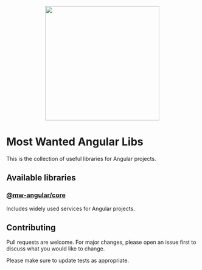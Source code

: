 <p align="center">
  <img height="300" src="https://raw.githubusercontent.com/misticwonder/mw-angular/development/most-wanted-angular-libs.png">
</p>

# Most Wanted Angular Libs

This is the collection of useful libraries for Angular projects.

## Available libraries

### [@mw-angular/core](https://github.com/misticwonder/mw-angular/tree/production/libs/mw-angular/core#readme)

Includes widely used services for Angular projects. 

## Contributing

Pull requests are welcome. 
For major changes, please open an issue first to discuss what you would like to change.

Please make sure to update tests as appropriate.
